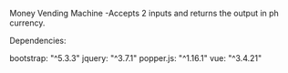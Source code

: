 Money Vending Machine
-Accepts 2 inputs and returns the output in ph currency.

Dependencies:

bootstrap: "^5.3.3"
jquery: "^3.7.1"
popper.js: "^1.16.1"
vue: "^3.4.21"
